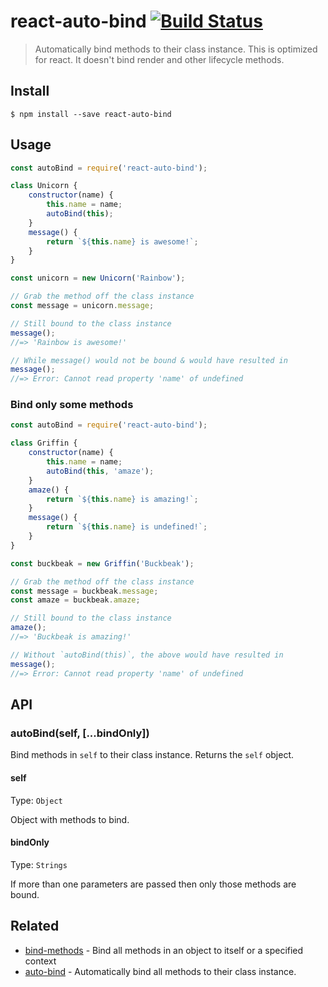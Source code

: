 # react-auto-bind [![Build Status](https://travis-ci.org/housinghq/react-auto-bind.svg?branch=master)](https://travis-ci.org/housinghq/react-auto-bind)

> Automatically bind methods to their class instance. This is optimized for react. It doesn't bind render and other lifecycle methods.


## Install

```
$ npm install --save react-auto-bind
```

## Usage

```js
const autoBind = require('react-auto-bind');

class Unicorn {
	constructor(name) {
		this.name = name;
		autoBind(this);
	}
	message() {
		return `${this.name} is awesome!`;
	}
}

const unicorn = new Unicorn('Rainbow');

// Grab the method off the class instance
const message = unicorn.message;

// Still bound to the class instance
message();
//=> 'Rainbow is awesome!'

// While message() would not be bound & would have resulted in
message();
//=> Error: Cannot read property 'name' of undefined
```

### Bind only some methods

```js
const autoBind = require('react-auto-bind');

class Griffin {
	constructor(name) {
		this.name = name;
		autoBind(this, 'amaze');
	}
	amaze() {
		return `${this.name} is amazing!`;
	}
	message() {
		return `${this.name} is undefined!`;
	}
}

const buckbeak = new Griffin('Buckbeak');

// Grab the method off the class instance
const message = buckbeak.message;
const amaze = buckbeak.amaze;

// Still bound to the class instance
amaze();
//=> 'Buckbeak is amazing!'

// Without `autoBind(this)`, the above would have resulted in
message();
//=> Error: Cannot read property 'name' of undefined
```


## API

### autoBind(self, [...bindOnly])

Bind methods in `self` to their class instance. Returns the `self` object.

#### self

Type: `Object`

Object with methods to bind.

#### bindOnly

Type: `Strings`

If more than one parameters are passed then only those methods are bound.

## Related

- [bind-methods](https://github.com/sindresorhus/bind-methods) - Bind all methods in an object to itself or a specified context
- [auto-bind](https://github.com/sindresorhus/auto-bind) - Automatically bind all methods to their class instance.
